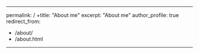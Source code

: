  ---
 permalink: /
+title: "About me"
 excerpt: "About me"
 author_profile: true
 redirect_from: 
   - /about/
   - /about.html
 ---
